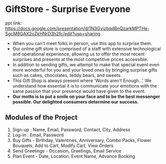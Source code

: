 # GiftStore - Surprise Everyone
ppt link: https://docs.google.com/presentation/d/1N3GvizbqdBnQzarkMPTHe-SgcM8GAX2oZkHNrD3h2fc/edit?usp=sharing
- When you can't meet folks in person, use this app to surprise them.
- Our online gift store is comprised of a staff with extensive technological and operational experience, allowing us to offer the most recent surprises and presents at the most competitive prices accessible. 
- In addition to sending gifts, we attempt to make that special event even more wonderful for you and your loved ones by bringing surprise gifts such as cakes, chocolates, teddy bears, and sweets.
- This Gift Shop is always present where 'Words aren't Enough...' We understand how essential it is to communicate your emotions with the same passion that your presence would have given to the event. 
- **Our motto is to put a smile on your face and to be the best messenger possible. Our delighted consumers determine our success.**

## Modules of the Project
1. Sign-up : Name, Email, Password, Contact, City, Address
2. Log-in : Email, Password
3. Buy Gifts - Birthday, Valentines, Anniversary, Combo Packs, Flower Bouquets, Add to Cart, Modify Cart, View Orders
4. Send Greetings - Occasion, Greetings, Email Service
5. Plan Event - Date, Location, Event Name, Advance Booking
